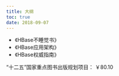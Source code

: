 ```yaml
---
title: 大纲
toc: true
date: 2018-09-07
---
```




- 《HBase不睡觉书》
- 《HBase应用架构》
- 《HBase权威指南》



“十二五”国家重点图书出版规划项目：
￥80.10
